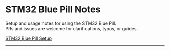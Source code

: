 # STM32 Blue Pill Notes

Setup and usage notes for using the STM32 Blue Pill.    
PRs and issues are welcome for clarifications, typos, or guides.

[STM32 Blue Pill Setup](setup_00.md)

------
